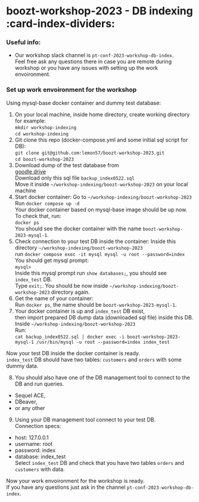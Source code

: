 # boozt-workshop-2023 - DB indexing :card-index-dividers:

### Useful info:
- Our workshop slack channel is `pt-conf-2023-workshop-db-index`.   
  Feel free ask any questions there in case you are remote during workshop or you have any issues with setting up the work envoironment. 

### Set up work envoironment for the workshop   
Using mysql-base docker container and dummy test database:  
1. On your local machine, inside home directory, create working directory for example:   
  `mkdir workshop-indexing`  
  `cd workshop-indexing`   
2. Git clone this repo (docker-compose.yml and some initial sql script for DB):  
  `git clone git@github.com:lemon57/boozt-workshop-2023.git`   
  `cd boozt-workshop-2023`   
3. Download dump of the test database from  
  [goodle drive](https://drive.google.com/drive/folders/1bh1RH_43jPEBn6nSGAYvlnT6apVNHtPN?usp=share_link)   
  Download only this sql file `backup_index0522.sql`     
  Move it inside `~/workshop-indexing/boozt-workshop-2023` on your local machine  
4. Start docker container:
  Go to `~/workshop-indexing/boozt-workshop-2023`  
  Run `docker compose up -d`  
  Your docker container based on mysql-base image should be up now.  
  To check that, run:  
  `docker ps`  
  You should see the docker container with the name `boozt-workshop-2023-mysql-1`.  
5. Check connection to your test DB inside the container:
  Inside this directory `~/workshop-indexing/boozt-workshop-2023`   
  run `docker compose exec -it mysql mysql -u root --password=index`  
  You should get mysql prompt:  
  `mysql>`  
  Inside this mysql prompt run `show databases;`, you should see `index_test` DB.  
  Type `exit;`. You should be now inside `~/workshop-indexing/boozt-workshop-2023` directory again.        
6. Get the name of your container:  
  Run `docker ps`, the name should be `boozt-workshop-2023-mysql-1`.  
7. Your docker container is up and `index_test` DB exist,    
  then import prepared DB dump data (downloaded sql file) inside this DB.  
  Inside `~/workshop-indexing/boozt-workshop-2023`  
  Run:   
  `cat backup_index0522.sql | docker exec -i boozt-workshop-2023-mysql-1 /usr/bin/mysql -u root --password=index index_test`

  Now your test DB inside the docker container is ready.   
  `index_test` DB should have two tables: `customers` and `orders` with some dummy data. 

8. You should also have one of the DB management tool to connect to the DB and run queries.
  - Sequel ACE,
  - DBeaver,
  - or any other

9. Using your DB management tool connect to your test DB.    
  Connection specs:
  - host: 127.0.0.1
  - username: root
  - password: index
  - database: index_test     
  Select `index_test` DB and check that you have two tables `orders` and `customers` with data.    

Now your work envoironment for the workshop is ready.    
If you have any questions just ask in the channel `pt-conf-2023-workshop-db-index`.
